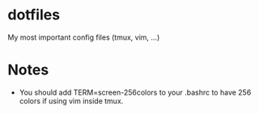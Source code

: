 dotfiles
========

My most important config files (tmux, vim, ...)


Notes
=====

 * You should add TERM=screen-256colors to your .bashrc to have 256 colors if using vim inside tmux.


